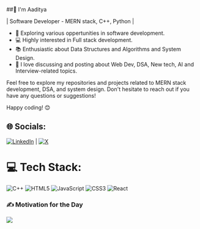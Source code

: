 ##👋 I'm Aaditya

| Software Developer - MERN stack, C++, Python | 

- 🌱 Exploring various oppertunities in software development.
- 💻 Highly interested in Full stack development.
- 📚 Enthusiastic about Data Structures and Algorithms and System Design.
- 💬 I love discussing and posting about Web Dev, DSA, New tech, AI and Interview-related topics.

Feel free to explore my repositories and projects related to MERN stack development, DSA, and system design. Don't hesitate to reach out if you have any questions or suggestions!

Happy coding! 😊

## 🌐 Socials:
[![LinkedIn](https://img.shields.io/badge/LinkedIn-%230077B5.svg?logo=linkedin&logoColor=white)](https://linkedin.com/in/www.linkedin.com/in/aadityaparmar) 
| 
[![X](https://img.shields.io/badge/X-black.svg?logo=X&logoColor=white)](https://x.com/a1dtya) 

# 💻 Tech Stack:
![C++](https://img.shields.io/badge/c++-%2300599C.svg?style=for-the-badge&logo=c%2B%2B&logoColor=white) ![HTML5](https://img.shields.io/badge/html5-%23E34F26.svg?style=for-the-badge&logo=html5&logoColor=white) ![JavaScript](https://img.shields.io/badge/javascript-%23323330.svg?style=for-the-badge&logo=javascript&logoColor=%23F7DF1E) ![CSS3](https://img.shields.io/badge/css3-%231572B6.svg?style=for-the-badge&logo=css3&logoColor=white) ![React](https://img.shields.io/badge/react-%2320232a.svg?style=for-the-badge&logo=react&logoColor=%2361DAFB)

### ✍️ Motivation for the Day
![](https://quotes-github-readme.vercel.app/api?type=horizontal&theme=radical)

<!-- Proudly created with GPRM ( https://gprm.itsvg.in ) -->
